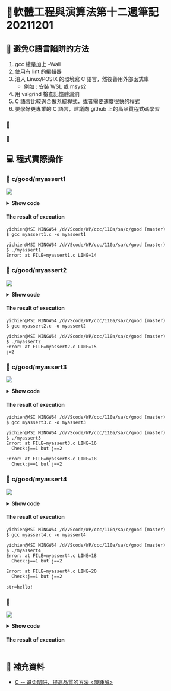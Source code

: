 # 📝軟體工程與演算法第十二週筆記20211201
## 📖 避免C語言陷阱的方法
1. gcc 總是加上 -Wall
2. 使用有 lint 的編輯器
3. 溶入 Linux/POSIX 的環境寫 C 語言，然後善用外部函式庫
    * 例如 : 安裝 WSL 或 msys2
4. 用 valgrind 檢查記憶體漏洞
5. C 語言比較適合做系統程式，或者需要速度很快的程式
6. 要學好更專業的 C 語言，建議向 github 上的高品質程式碼學習
### 🔖 
#### 📍 
## 💻 程式實際操作
### 🔗 c/good/myassert1
![](pic/myassert1.JPG)
<details>
  <summary><b>Show code</b></summary>

  ```
#include <stdio.h>
#include <stdlib.h>
//#include <assert.h>

#define test(cond) \
  if (!(cond)) { \
     printf("Error: at FILE=%s LINE=%d\n", __FILE__, __LINE__); \
     exit(1);\
  }

int main() {
  int i=1, j=2;
  test(i==1);
  test(j==1);
}
  ```
</details>

#### The result of execution
```
yichien@MSI MINGW64 /d/VScode/WP/ccc/110a/sa/c/good (master)
$ gcc myassert1.c -o myassert1

yichien@MSI MINGW64 /d/VScode/WP/ccc/110a/sa/c/good (master)
$ ./myassert1
Error: at FILE=myassert1.c LINE=14
```

### 🔗 c/good/myassert2
![](pic/myassert2.JPG)
<details>
  <summary><b>Show code</b></summary>

  ```
#include <stdio.h>
#include <stdlib.h>
//#include <assert.h>

#define test(cond, ...) \
  if (!(cond)) { \
     printf("Error: at FILE=%s LINE=%d\n", __FILE__, __LINE__); \
     printf(__VA_ARGS__);\
     exit(1);\
  }

int main() {
  int i=1, j=2;
  test(i==1, "i=%d\n", i);
  test(j==1, "j=%d\n", j);
}
  ```
</details>

#### The result of execution
```
yichien@MSI MINGW64 /d/VScode/WP/ccc/110a/sa/c/good (master)
$ gcc myassert2.c -o myassert2

yichien@MSI MINGW64 /d/VScode/WP/ccc/110a/sa/c/good (master)
$ ./myassert2
Error: at FILE=myassert2.c LINE=15
j=2
```

### 🔗 c/good/myassert3
![](pic/myassert3.JPG)
<details>
  <summary><b>Show code</b></summary>

  ```
  ```
</details>

#### The result of execution
```
yichien@MSI MINGW64 /d/VScode/WP/ccc/110a/sa/c/good (master)
$ gcc myassert3.c -o myassert3

yichien@MSI MINGW64 /d/VScode/WP/ccc/110a/sa/c/good (master)
$ ./myassert3
Error: at FILE=myassert3.c LINE=16
  Check:j==1 but j==2

Error: at FILE=myassert3.c LINE=18
  Check:j==1 but j==2
```

### 🔗 c/good/myassert4
![](pic/myassert4.JPG)
<details>
  <summary><b>Show code</b></summary>

  ```
  ```
</details>

#### The result of execution
```
yichien@MSI MINGW64 /d/VScode/WP/ccc/110a/sa/c/good (master)
$ gcc myassert4.c -o myassert4

yichien@MSI MINGW64 /d/VScode/WP/ccc/110a/sa/c/good (master)
$ ./myassert4
Error: at FILE=myassert4.c LINE=18
  Check:j==1 but j==2

Error: at FILE=myassert4.c LINE=20
  Check:j==1 but j==2

str=hello!
```

### 🔗 
![](pic/.JPG)
<details>
  <summary><b>Show code</b></summary>

  ```
  ```
</details>

#### The result of execution
```
```
## 📖 補充資料
* [C -- 避免陷阱，提高品質的方法 <陳鍾誠>](https://gitlab.com/ccc110/sp/-/blob/master/c/README.md)
